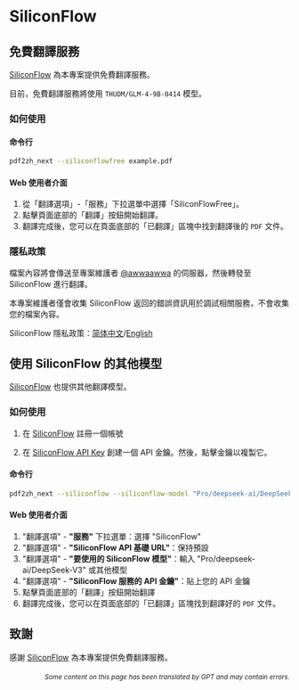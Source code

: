 # SiliconFlow

## 免費翻譯服務

[SiliconFlow](https://siliconflow.cn) 為本專案提供免費翻譯服務。

目前，免費翻譯服務將使用 `THUDM/GLM-4-9B-0414` 模型。

### 如何使用

#### 命令行

```bash
pdf2zh_next --siliconflowfree example.pdf 
```

#### Web 使用者介面

1. 從「翻譯選項」-「服務」下拉選單中選擇「SiliconFlowFree」。
2. 點擊頁面底部的「翻譯」按鈕開始翻譯。
3. 翻譯完成後，您可以在頁面底部的「已翻譯」區塊中找到翻譯後的 `PDF` 文件。


### 隱私政策

檔案內容將會傳送至專案維護者 [@awwaawwa](https://github.com/awwaawwa) 的伺服器，然後轉發至 SiliconFlow 進行翻譯。

本專案維護者僅會收集 SiliconFlow 返回的錯誤資訊用於調試相關服務，不會收集您的檔案內容。

SiliconFlow 隱私政策：[简体中文](https://docs.siliconflow.cn/cn/legals/privacy-policy)/[English](https://docs.siliconflow.cn/en/legals/privacy-policy)



## 使用 SiliconFlow 的其他模型

[SiliconFlow](https://siliconflow.cn) 也提供其他翻譯模型。

### 如何使用

1. 在 [SiliconFlow](https://siliconflow.cn) 註冊一個帳號

2. 在 [SiliconFlow API Key](https://cloud.siliconflow.cn/me/account/ak) 創建一個 API 金鑰。然後，點擊金鑰以複製它。

#### 命令行

```bash
pdf2zh_next --siliconflow --siliconflow-model "Pro/deepseek-ai/DeepSeek-V3" --siliconflow-api-key <your-api-key> example.pdf
```

#### Web 使用者介面

1. "翻譯選項" - **"服務"** 下拉選單：選擇 "SiliconFlow"
2. "翻譯選項" - **"SiliconFlow API 基礎 URL"**：保持預設
3. "翻譯選項" - **"要使用的 SiliconFlow 模型"**：輸入 "Pro/deepseek-ai/DeepSeek-V3" 或其他模型
4. "翻譯選項" - **"SiliconFlow 服務的 API 金鑰"**：貼上您的 API 金鑰
5. 點擊頁面底部的「翻譯」按鈕開始翻譯
6. 翻譯完成後，您可以在頁面底部的「已翻譯」區塊找到翻譯好的 `PDF` 文件。


## 致謝

感謝 [SiliconFlow](https://siliconflow.cn) 為本專案提供免費翻譯服務。

<div align="right"> 
<h6><small>Some content on this page has been translated by GPT and may contain errors.</small></h6>